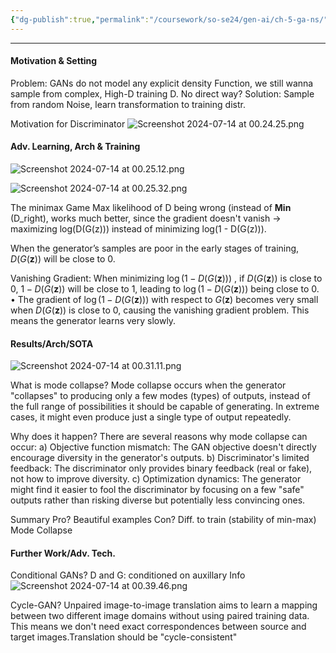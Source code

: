 ```yaml
---
{"dg-publish":true,"permalink":"/coursework/so-se24/gen-ai/ch-5-ga-ns/","noteIcon":""}
---
```


---

#### Motivation & Setting

Problem: GANs do not model any explicit density Function, we still wanna sample from complex, High-D training D. No direct way? 
Solution: Sample from random Noise, learn transformation to training distr. 


Motivation for Discriminator
![Screenshot 2024-07-14 at 00.24.25.png](/img/user/Attachments/Screenshot%202024-07-14%20at%2000.24.25.png)





#### Adv. Learning, Arch & Training

![Screenshot 2024-07-14 at 00.25.12.png](/img/user/Attachments/Screenshot%202024-07-14%20at%2000.25.12.png)

![Screenshot 2024-07-14 at 00.25.32.png](/img/user/Attachments/Screenshot%202024-07-14%20at%2000.25.32.png)

The minimax Game
Max likelihood of D being wrong (instead of **Min** (D_right), works much better, since the gradient doesn't vanish -> maximizing log(D(G(z))) instead of minimizing log(1 - D(G(z))).

When the generator’s samples are poor in the early stages of training,  $D(G(\mathbf{z}))$  will be close to 0. 

Vanishing Gradient:
When minimizing  $\log(1 - D(G(\mathbf{z})))$ , if  $D(G(\mathbf{z}))$  is close to 0,  $1 - D(G(\mathbf{z}))$  will be close to 1, leading to  $\log(1 - D(G(\mathbf{z})))$  being close to 0.
	•	The gradient of  $\log(1 - D(G(\mathbf{z})))$  with respect to $G(\mathbf{z})$  becomes very small when  $D(G(\mathbf{z}))$  is close to 0, causing the vanishing gradient problem. This means the generator learns very slowly.


#### Results/Arch/SOTA
![Screenshot 2024-07-14 at 00.31.11.png](/img/user/Attachments/Screenshot%202024-07-14%20at%2000.31.11.png)

What is mode collapse?
	Mode collapse occurs when the generator "collapses" to producing only a few modes (types) of outputs, instead of the full range of possibilities it should be capable of generating. In extreme cases, it might even produce just a single type of output repeatedly.


Why does it happen?
	There are several reasons why mode collapse can occur: 
	a) Objective function mismatch: The GAN objective doesn't directly encourage diversity in the generator's outputs. 
	b) Discriminator's limited feedback: The discriminator only provides binary feedback (real or fake), not how to improve diversity.
	c) Optimization dynamics: The generator might find it easier to fool the discriminator by focusing on a few "safe" outputs rather than risking diverse but potentially less convincing ones.

Summary
Pro? 
	Beautiful examples
Con? 
	Diff. to train (stability of min-max)
	Mode Collapse





#### Further Work/Adv. Tech. 



Conditional GANs? 
D and G: conditioned on auxillary Info
![Screenshot 2024-07-14 at 00.39.46.png](/img/user/Attachments/Screenshot%202024-07-14%20at%2000.39.46.png)


Cycle-GAN?
Unpaired image-to-image translation aims to learn a mapping between two different image domains without using paired training data. This means we don't need exact correspondences between source and target images.Translation should be "cycle-consistent"